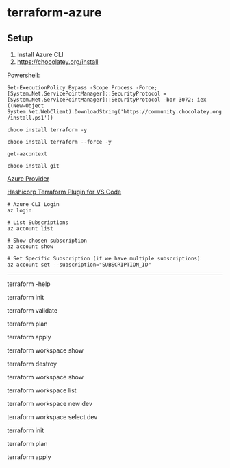 # terraform-azure
## Setup

1. Install Azure CLI
2. https://chocolatey.org/install

Powershell:

`Set-ExecutionPolicy Bypass -Scope Process -Force; [System.Net.ServicePointManager]::SecurityProtocol = [System.Net.ServicePointManager]::SecurityProtocol -bor 3072; iex ((New-Object System.Net.WebClient).DownloadString('https://community.chocolatey.org/install.ps1'))`

`choco install terraform -y`

`choco install terraform --force -y`

`get-azcontext`

`choco install git`

[Azure Provider](https://registry.terraform.io/providers/hashicorp/azurerm/latest/docs)

[Hashicorp Terraform Plugin for VS Code](https://marketplace.visualstudio.com/items?itemName=HashiCorp.terraform)

```t
# Azure CLI Login
az login

# List Subscriptions
az account list

# Show chosen subscription
az account show

# Set Specific Subscription (if we have multiple subscriptions)
az account set --subscription="SUBSCRIPTION_ID"
```

----------
terraform -help

terraform init 

terraform validate

terraform plan

terraform apply

terraform workspace show

terraform destroy

terraform workspace show

terraform workspace list

terraform workspace new dev

terraform workspace select dev

terraform init

terraform plan

terraform apply
